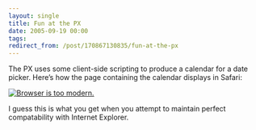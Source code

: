 ```yaml
---
layout: single
title: Fun at the PX
date: 2005-09-19 00:00
tags:
redirect_from: /post/170867130835/fun-at-the-px
---
```

The PX uses some client-side scripting to produce a calendar for a date picker. Here&rsquo;s how the page containing the calendar displays in Safari:

[![Browser is too modern.](http://homepage.mac.com/rhwood/Pictures/px-grab.png)](http://homepage.mac.com/rhwood/Pictures/px-grab.png)

I guess this is what you get when you attempt to maintain perfect compatability with Internet Explorer.
